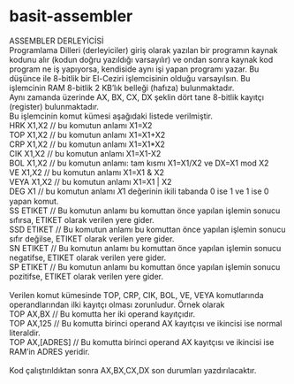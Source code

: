 # basit-assembler

ASSEMBLER DERLEYİCİSİ<br>
Programlama Dilleri (derleyiciler) giriş olarak yazılan bir programın kaynak kodunu alır (kodun doğru yazıldığı varsayılır) ve ondan sonra kaynak kod program ne iş yapıyorsa, kendiside aynı işi yapan programı yazar. Bu düşünce ile 8-bitlik bir El-Ceziri işlemcisinin olduğu varsayılsın. Bu işlemcinin RAM 8-bitlik 2 KB’lık belleği (hafıza) bulunmaktadır.<br>
Aynı zamanda üzerinde AX, BX, CX, DX şeklin dört tane 8-bitlik kayıtçı (register) bulunmaktadır.<br>
Bu işlemcinin komut kümesi aşağıdaki listede verilmiştir.<br>
HRK X1,X2 // bu komutun anlamı X1=X2<br>
TOP X1,X2 // bu komutun anlamı X1=X1+X2<br>
CRP X1,X2 // bu komutun anlamı X1=X1*X2<br>
CIK X1,X2 // bu komutun anlamı X1=X1-X2<br>
BOL X1,X2 // bu komutun anlamı: tam kısmı X1=X1/X2 ve DX=X1 mod X2<br>
VE X1,X2 // bu komutun anlamı X1=X1 & X2<br>
VEYA X1,X2 // bu komutun anlamı X1=X1 | X2<br>
DEG X1 // bu komutun anlamı 𝑋1 değerinin ikili tabanda 0 ise 1 ve 1 ise 0 yapan komut.<br>
SS ETIKET // Bu komutun anlamı bu komuttan önce yapılan işlemin sonucu sıfırsa, ETIKET olarak verilen yere gider.<br>
SSD ETIKET // Bu komutun anlamı bu komuttan önce yapılan işlemin sonucu sıfır değilse, ETIKET olarak verilen yere gider.<br>
SN ETIKET // Bu komutun anlamı bu komuttan önce yapılan işlemin sonucu negatifse, ETIKET olarak verilen yere gider.<br>
SP ETIKET // Bu komutun anlamı bu komuttan önce yapılan işlemin sonucu pozitifse, ETIKET olarak verilen yere gider.<br>
<br>
Verilen komut kümesinde TOP, CRP, CIK, BOL, VE, VEYA komutlarında operandlarından ilki kayıtçı olması zorunludur. Örnek olarak<br>
TOP AX,BX // Bu komutta her iki operand kayıtçıdır.<br>
TOP AX,125 // Bu komutta birinci operand AX kayıtçısı ve ikincisi ise normal literaldir.<br>
TOP AX,[ADRES] // Bu komutta birinci operand AX kayıtçısı ve ikincisi ise RAM’in ADRES yeridir.<br>
<br>
Kod çalıştırıldıktan sonra AX,BX,CX,DX son durumları yazdırılacaktır.<br>

